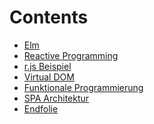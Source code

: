 # Contents

* [Elm](#2)
* [Reactive Programming](#3)
* [r.js Beispiel](#4)
* [Virtual DOM](#7)
* [Funktionale Programmierung](#8)
* [SPA Architektur](#18)
* [Endfolie](#20)

<notes>
</notes>

